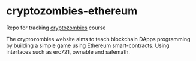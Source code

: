 # cryptozombies-ethereum

Repo for tracking [cryptozombies](https://cryptozombies.io) course

The cryptozombies website aims to teach blockchain DApps programming by building a simple game using Ethereum smart-contracts.
Using interfaces such as erc721, ownable and safemath.
